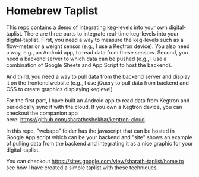 # Homebrew Taplist

This repo contains a demo of integrating keg-levels into your own digital-taplist. There are three parts to integrate real-time keg-levels into your digital-taplist. First, you need a way to measure the keg-levels such as a flow-meter or a weight sensor (e.g., I use a Kegtron device). You also need a way, e.g., an Android app, to read data from these sensors. Second, you need a backend server to which data can be pushed (e.g., I use a combination of Google Sheets and App Script to host the backend).

And third, you need a way to pull data from the backend server and display it on the frontend website (e.g., I use jQuery to pull data from backend and CSS to create graphics displaying keglevel).

For the first part, I have built an Android app to read data from Kegtron and periodically sync it with the cloud.
If you own a Kegtron device, you can checkout the companion app here: https://github.com/sharathcshekhar/kegtron-cloud.

In this repo, "webapp" folder has the javascript that can be hosted in Google App script which can be your backend and "site" shows an example of pulling data from the backend and integrating it as a nice graphic for your digital-taplist.

You can checkout https://sites.google.com/view/sharath-taplist/home to see how I have created a simple taplist with these techniques.

